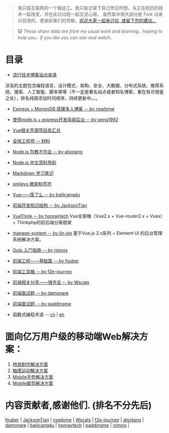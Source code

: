 > 我只是互联网的一个搬运工。我只是记录下自己所见所想，与正在经历的技术一起改变，并在此过过程一起交流心得。 虽然其中很大部分是 Fork 过来以后改的，感谢前辈们的贡献。[欢迎大家一起来讨论, 或留下您的建议。](https://gitee.com/VsCny/f2e/issues/new)

> :smiley_cat: _These share data are from my usual work and learning，hoping to help you，If you like you can star and watch._

# 目录

* [流行技术博客站点收录](/blog/README.md)

涉及的主题包含编程语言、设计模式、架构、安全、大数据、分布式系统、推荐系统、搜索、人工智能、脚本等等（不一定是著名站点或者知名博客，重在有可借鉴之处），排名纯按添加时间顺序，持续更新中。。。

* [Express + MongoDB 搭建多人博客 -- by nswbmw](/blogs/README.md)

* [使用node.js + express开发简易后台 -- by peng1992](/express/README.md)

* [Vue相关开源项目库汇总](/vue/README.md)

* [全栈工程师 -- 材料](/full-stack/README.md)

* [Node.js 包教不包会 -- by alsotang](/node-books/README.md)

* [Node.js 中文资料导航](/node-link/README.md)

* [Markdown 学习笔记](/markdown/README.md)

* [smileys 微笑标签符](/smileys/README.md)

* [Vue——饿了么 -- by bailicangdu](https://github.com/bailicangdu/vue2-elm/)

* [前端开发知识结构 -- by JacksonTian](/frontend-knowledge-structure/README.md)

* [VueThink -- by honraytech](https://github.com/honraytech/VueThink)
Vue全家桶（Vue2.x + Vue-router2.x + Vuex）+ Thinkphp的前后端分离框架

* [manage-system -- by lin-xin](https://github.com/lin-xin/manage-system/)
基于Vue.js 2.x系列 + Element UI 的后台管理系统解决方案。

* [Gulp 入门指南 -- by nimojs](https://github.com/nimojs/gulp-book)

* [前端工程——基础篇 -- by fouber](https://github.com/fouber/blog)

* [前端工具箱 -- by f2e-journey](/tool/README.md)

* [前端相关分享——很齐全 -- by Wscats](/frontend-share/README.md)

* [前端面试题 -- by damonare ](/subject/README.md)

* [前端面试题 -- by paddingme](https://github.com/paddingme/Front-end-Web-Development-Interview-Question)


* 函数式编程术语 -- [cn](https://github.com/shfshanyue/fp-jargon-zh) |
[en](https://github.com/hemanth/functional-programming-jargon)

# 面向亿万用户级的移动端Web解决方案：
1. [特效制作解决方案](http://alloyteam.github.io/AlloyTouch/transformjs/)
2. [触摸运动解决方案](https://github.com/AlloyTeam/AlloyTouch)
3. [Mobile手势解决方案](https://github.com/AlloyTeam/AlloyFinger)
4. [Mobile裁剪解决方案](https://github.com/AlloyTeam/AlloyFinger/tree/master/alloy_crop)

# 内容贡献者,感谢他们. (排名不分先后)
[fouber](https://github.com/fouber) |
[JacksonTian](https://github.com/JacksonTian) |
[nswbmw](https://github.com/nswbmw) |
[Wscats](https://github.com/Wscats) |
[f2e-journey](https://github.com/f2e-journey) |
[alsotang](https://github.com/alsotang) |
[damonare](https://github.com/damonare) |
[bailicangdu](https://github.com/bailicangdu) |
[honraytech](https://github.com/honraytech) |
[paddingme](https://github.com/paddingme) |
[nimojs](https://github.com/nimojs) |


